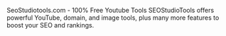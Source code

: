 SeoStudiotools.com - 100% Free Youtube Tools
SEOStudioTools offers powerful YouTube, domain, and image tools, plus many more features to boost your SEO and rankings.
